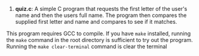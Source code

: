 1. **quiz.c**: A simple C program that requests the first letter of the user's name and then the users full name. The program then compares the supplied first letter and name and compares to see if it matches. 

This program requires GCC to compile. If you have ```make``` installed, running the ```make``` command in the root directory is sufficient to try out the program. Running the ```make clear-terminal``` command is clear the terminal

